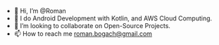 - 👋 Hi, I’m @Roman
- 👀 I do Android Development with Kotlin, and AWS Cloud Computing. 
- 💞️ I’m looking to collaborate on Open-Source Projects.
- 📫 How to reach me roman.bogach@gmail.com

<!---
rbogach/rbogach is a ✨ special ✨ repository because its `README.md` (this file) appears on your GitHub profile.
You can click the Preview link to take a look at your changes.
--->
